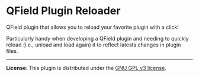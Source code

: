 # QField Plugin Reloader

QField plugin that allows you to reload your favorite plugin with a click!

Particularly handy when developing a QField plugin and needing to quickly reload (i.e., unload and load again) it to reflect latests changes in plugin files.



---------------------

**License**: This plugin is distributed under the [GNU GPL v3 license](https://github.com/gacarrillor/qfield-plugin-reloader/blob/main/LICENSE).
